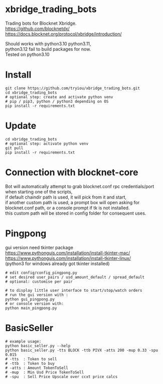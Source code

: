 # xbridge_trading_bots
Trading bots for Blocknet Xbridge.\
https://github.com/blocknetdx/ \
https://docs.blocknet.org/protocol/xbridge/introduction/

Should works with python3.10 python3.11, \
python3.12 fail to build packages for now. \
Tested on python3.10
# Install 
```
git clone https://github.com/tryiou/xbridge_trading_bots.git
cd xbridge_trading_bots
# optional step: create and activate python venv
# pip / pip3, python / python3 depending on OS
pip install -r requirements.txt
```
# Update
```
cd xbridge_trading_bots
# optional step: activate python venv
git pull
pip install -r requirements.txt
```
# Connection with blocknet-core
Bot will automatically attempt to grab blocknet.conf rpc credentials/port when starting one of the scripts,\
if default chaindir path is used, it will pick from it and start,\
if another custom path is used, a prompt box will open asking for blocknet.conf path, or a console prompt if tk is not installed.\
this custom path will be stored in config folder for consequent uses.

# Pingpong
gui version need tkinter package\
https://www.pythonguis.com/installation/install-tkinter-mac/ \
https://www.pythonguis.com/installation/install-tkinter-linux/ \
(python3 for windows already got tkinter installed)
```
# edit config/config_pingpong.py
# set desired user_pairs / usd_amount_default / spread_default
# optional: customise per pair

# to display little user interface to start/stop/watch orders 
# run the gui version with :
python gui_pingpong.py 
# or console version with:
python main_pingpong.py

```

# BasicSeller
```
# example usage:
python basic_seller.py --help
python basic_seller.py -tts BLOCK -ttb PIVX -atts 200 -mup 0.33 -spu 0.015
# -tts  : Token to sell
# -ttb  : Token to buy
# -atts : Amount TokenToSell
# -mup  : Min Usd Price TokenToSell
# -spu  : Sell Price Upscale over ccxt price calcs 
```
 
